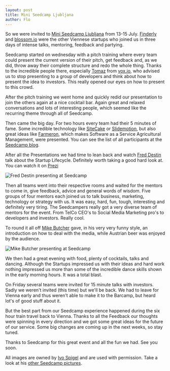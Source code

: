 ```yaml
---
layout: post
title: Mini Seedcamp Ljubljana
author: Flo
---
```


So we were invited to [Mini Seedcamp Ljubljana](http://www.seedcamp.com/events/msc-ljubljana-2011) from 13-15 July. [Finderly](http://finderly.com/) and [blossom.io](http://blossom.io/) were the other Viennese startups who joined us in three days of intense talks, mentoring, feedback and partying.

Seedcamp started on wednesday with a pitch training where every team could present the current version of their pitch, get feedback and, as we did, throw away their complete structure and redo the whole thing. Thanks to the incredible people there, especially [Tomaz](https://twitter.com/#!/tomazstolfa) from [vox.io](http://vox.io), who advised us to stop presenting to a group of developers and think about how to present the idea to investors. This really opened our eyes on how to present to this crowd.

After the pitch training we went home and quickly redid our presentation to join the others again at a nice cocktail bar. Again great and relaxed conversations and lots of interesting people, which seemed like the recurring theme through all of Seedcamp.

Then came the big day. For two hours every team had their 5 minutes of fame. Some incredible technology like [SiteCake](http://sitecake.com/) or [Slidemotion](http://www.slidemotion.com/), but also great ideas like [Farmeron](http://farmeron.com/), which makes Software as a Service Agricultural Management, were presented. You can see the list of all participants at the [Seedcamp blog](http://bit.ly/ngWV8l).

After all the Presentations we had time to lean back and watch [Fred Destin](https://twitter.com/#!/fdestin) talk about the Startup Lifecycle. Definitely worth taking a good hard look at. You can watch it on [Prezi](http://bit.ly/p6bI3a)

![Fred Destin presenting at Seedcamp](http://railsonfire.github.com/images/seedcamp/freddestin.png)

Then all teams went into their respective rooms and waited for the mentors to come in, give feedback, advice and general words of wisdom. Five groups of four mentors each joined us to talk business, marketing, technology or strategy with us. It was easy, hard, fun, tough, interesting and definitely very tiring. The Seedcampers really got a very diverse team of mentors for the event. From TelCo CEO's to Social Media Marketing pro's to developers and investors. Really cool.

To round it all off [Mike Butcher](http://mbites.com/) gave, in his very very funny style, an introduction on how to deal with the media, while Austrian beer was enjoyed by the audience.

![Mike Butcher presenting at Seedcamp](http://railsonfire.github.com/images/seedcamp/mikebutcher.png)

We then had a great evening with food, plenty of cocktails, talks and dancing. Although the Startups impressed us with their ideas and hard work nothing impressed us more than some of the incredible dance skills shown in the early morning hours. It was a total blast.

On Friday several teams were invited for 15 minute talks with investors. Sadly we weren't invited (this time) but we'll be back. We had to leave for Vienna early and thus weren't able to make it to the Barcamp, but heard lot's of good stuff about it.

But the best part from our Seedcamp experience happened during the six hour train travel back to Vienna. Thanks to all the Feedback our thoughts were spinning in every direction and we got some great ideas for the future of our service. Some big changes are coming up in the next weeks, so stay tuned.

Thanks to Seedcamp for this great event and all the fun we had. See you soon.

All images are owned by [Ivo Spigel](https://twitter.com/#!/ivospigel) and are used with permission. Take a look at his [other Seedcamp pictures](http://www.zangzing.com/ivospigel/seedcamp-barcamp-ljubljana/photos).